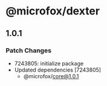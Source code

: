 # @microfox/dexter

## 1.0.1

### Patch Changes

- 7243805: initialize package
- Updated dependencies [7243805]
  - @microfox/core@1.0.1
